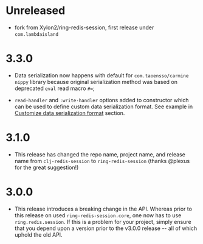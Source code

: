 # Unreleased

- fork from Xylon2/ring-redis-session, first release under `com.lambdaisland`

# 3.3.0

- Data serialization now happens with default for `com.taoensso/carmine` `nippy`
  library because original serialization method was based on deprecated `eval`
  read macro `#=`;

- `read-handler` and `:write-handler` options added to constructor which can be
  used to define custom data serialization format. See example in [Customize
  data serialization format](#customize-data-serialization-format) section.

# 3.1.0

- This release has changed the repo name, project name, and release name from
  `clj-redis-session` to `ring-redis-session` (thanks @plexus for the great
  suggestion!)

# 3.0.0

- This release introduces a breaking change in the API. Whereas prior to this
  release on used `ring-redis-session.core`, one now has to use
  `ring.redis.session`. If this is a problem for your project, simply ensure
  that you depend upon a version prior to the v3.0.0 release -- all of which
  uphold the old API.
